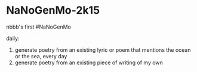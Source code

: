 # NaNoGenMo-2k15
nbbb's first #NaNoGenMo

daily:
1. generate poetry from an existing lyric or poem that mentions the ocean or the sea, every day
2. generate poetry from an existing piece of writing of my own

